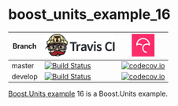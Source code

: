 # boost_units_example_16

Branch|[![Travis CI logo](TravisCI.png)](https://travis-ci.org)|[![Codecov logo](Codecov.png)](https://www.codecov.io)
---|---|---
master|[![Build Status](https://travis-ci.org/richelbilderbeek/boost_units_example_16.svg?branch=master)](https://travis-ci.org/richelbilderbeek/boost_units_example_16)|[![codecov.io](https://codecov.io/github/richelbilderbeek/boost_units_example_16/coverage.svg?branch=master)](https://codecov.io/github/richelbilderbeek/boost_units_example_16/branch/master)
develop|[![Build Status](https://travis-ci.org/richelbilderbeek/boost_units_example_16.svg?branch=develop)](https://travis-ci.org/richelbilderbeek/boost_units_example_16)|[![codecov.io](https://codecov.io/github/richelbilderbeek/boost_units_example_16/coverage.svg?branch=develop)](https://codecov.io/github/richelbilderbeek/boost_units_example_16/branch/develop)

[Boost.Units example](http://www.github.com/richelbilderbeek/boost_units_example) 16 is a Boost.Units example. 
